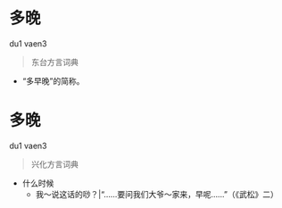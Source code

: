 # 多晚
du1 vaen3
> 东台方言词典
- “多早晚”的简称。

# 多晚
du1 vaen3
> 兴化方言词典
- 什么时候
  - 我～说这话的唦？|“……要问我们大爷～家来，早呢……”（《武松》二）
